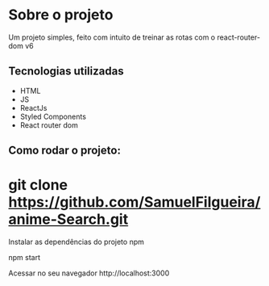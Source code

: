 <h1>Sobre o projeto</h1>

<p>Um projeto simples, feito com intuito de treinar as rotas com o react-router-dom v6</p>

<h2>Tecnologias utilizadas</h2>

<ul>
    <li>HTML</li>
    <li>JS</li>
    <li>ReactJs</li>
    <li>Styled Components</li>
    <li>React router dom</li>
</ul>

<h2>Como rodar o projeto:</h2>

# git clone https://github.com/SamuelFilgueira/anime-Search.git

Instalar as dependências do projeto
npm

npm start

Acessar no seu navegador
http://localhost:3000